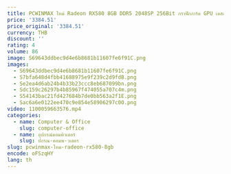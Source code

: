 ```yaml
---
title: PCWINMAX ใหม่ Radeon RX580 8GB DDR5 2048SP 256Bit กราฟิกการ์ด GPU เดสก์ท็อป PCI-E 3.0 × 16 RX 580 8 GB
price: '3384.51'
price_original: '3384.51'
currency: THB
discount: ''
rating: 4
volume: 86
image: S69643ddbec9d4e6b8681b11607fe6f91C.png
images:
  - S69643ddbec9d4e6b8681b11607fe6f91C.png
  - S7bfa648d4fbb41688975e9f239c2d9fdB.png
  - Se2ea4d6ab24b4b33b23ccc8eb687099bn.png
  - Sdc159c26297b4b85967f474055a707c4m.png
  - S54143bac21fd427684b7de0bb563a2f1E.png
  - Sac6a6e0122ee470c9e854e58906297c0O.png
video: 1100059663576.mp4
categories:
  - name: Computer & Office
    slug: computer-office
  - name: อุปกรณ์คอมพิวเตอร์
    slug: ปกรณ-คอมพ-วเตอร
slug: pcwinmax-ใหม-radeon-rx580-8gb
encode: oFSzqHY
lang: th
---
```

  
